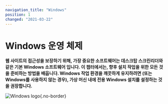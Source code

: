 ```yaml
---
navigation_title: "Windows"
position: 1
changed: "2021-03-22"
---
```


# Windows 운영 체제

**웹 사이트의 접근성을 보장하기 위해, 가장 중요한 소프트웨어는 데스크탑 스크린리더와 같은 기본 Windows 소프트웨어 입니다. 이 챕터에서는, 향후 설치 작업을 위한 모든 것을 준비하는 방법을 배웁니다. Windows 작업 환경을 깨끗하게 유지하려면 (또는 Windows를 사용하지 않는 경우), 가상 머신 내에 전용 Windows 설치를 설정하는 것을 권장합니다.**

![Windows logo](_media/windows-logo.png){.no-border}
